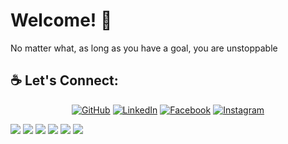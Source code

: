 
# Welcome! 👋
No matter what, as long as you have a goal, you are unstoppable 

<h2>☕ Let's Connect: </h2>
<p align="center">
	<a href="https://github.com/NathalyDM"><img src="https://img.icons8.com/bubbles/50/000000/github.png" alt="GitHub"/></a>
	<a href="https://www.linkedin.com/in/nathaly-dongo-mendoza/"><img src="https://img.icons8.com/bubbles/50/000000/linkedin.png" alt="LinkedIn"/></a>
	<a href="https://www.facebook.com/nathalydongom/"><img src="https://img.icons8.com/bubbles/50/000000/facebook-new.png" alt="Facebook"/></a>
	<a href="https://www.instagram.com/dmnathaly/"><img src="https://img.icons8.com/bubbles/50/000000/instagram.png" alt="Instagram"/></a>
</p>

<img src=Portfolio/Portfolio-1.jpg>
<img src=Portfolio/Portfolio-2.jpg>
<img src=Portfolio/Portfolio-3.jpg>
<img src=Portfolio/Portfolio-4.jpg>
<img src=Portfolio/Portfolio-5.jpg>
<img src=Portfolio/Portfolio-6.jpg>



